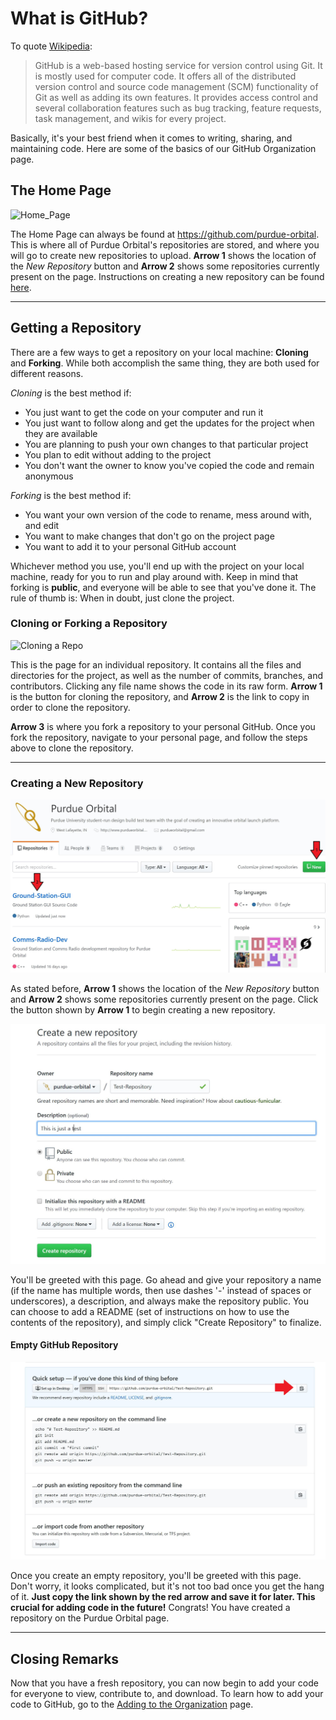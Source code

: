 # What is GitHub?

To quote [Wikipedia](https://en.wikipedia.org/wiki/GitHub):
> GitHub is a web-based hosting service for version control using Git. It is mostly used for computer code. It offers all of the distributed version control and source code management (SCM) functionality of Git as well as adding its own features. It provides access control and several collaboration features such as bug tracking, feature requests, task management, and wikis for every project.
> 

Basically, it's your best friend when it comes to writing, sharing, and maintaining code. Here are some of the basics of our GitHub Organization page.

## The Home Page

![Home_Page](https://github.com/kcsodetz/Git-for-Orbital/blob/master/docs/assets/Home_Page_Labeled.jpg)

The Home Page can always be found at https://github.com/purdue-orbital. This is where all of Purdue Orbital's repositories are stored, and where you will go to create new repositories to upload. **Arrow 1** shows the location of the _New Repository_ button and **Arrow 2** shows some repositories currently present on the page. Instructions on creating a new repository can be found [here](#creating-a-new-repository).

___
## Getting a Repository
There are a few ways to get a repository on your local machine: __Cloning__ and __Forking__. While both accomplish the same thing, they are both used for different reasons.

_Cloning_ is the best method if:
* You just want to get the code on your computer and run it
* You just want to follow along and get the updates for the project when they are available
* You are planning to push your own changes to that particular project
* You plan to edit without adding to the project
* You don't want the owner to know you've copied the code and remain anonymous

_Forking_ is the best method if:
* You want your own version of the code to rename, mess around with, and edit
* You want to make changes that don't go on the project page
* You want to add it to your personal GitHub account

Whichever method you use, you'll end up with the project on your local machine, ready for you to run and play around with. 
Keep in mind that forking is __public__, and everyone will be able to see that you've done it. The rule of thumb is: When in doubt, just clone the project.

### Cloning or Forking a Repository

![Cloning a Repo](https://github.com/kcsodetz/Git-for-Orbital/blob/master/docs/assets/Repository_Clone.jpg)

This is the page for an individual repository. It contains all the files and directories for the project, as well as the number of commits, branches, and contributors. Clicking any file name shows the code in its raw form. __Arrow 1__ is the button for cloning the repository, and __Arrow 2__ is the link to copy in order to clone the repository. 

__Arrow 3__ is where you fork a repository to your personal GitHub. Once you fork the repository, navigate to your personal page, and follow the steps above to clone the repository.
___
### Creating a New Repository

![Home_Page](https://github.com/kcsodetz/Git-for-Orbital/blob/master/image_src/Home_Page_Labeled.jpg)

As stated before, **Arrow 1** shows the location of the _New Repository_ button and **Arrow 2** shows some repositories currently present on the page. Click the button shown by **Arrow 1** to begin creating a new repository.

![New_Repo_Page](https://github.com/purdue-orbital/Git-for-Orbital/blob/master/docs/assets/Create_New_Repo.JPG)

You'll be greeted with this page. Go ahead and give your repository a name (if the name has multiple words, then use dashes '-' instead of spaces or underscores), a description, and always make the repository public. You can choose to add a README (set of instructions on how to use the contents of the repository), and simply click "Create Repository" to finalize.
#### Empty GitHub Repository
![Repo_Remote](https://github.com/purdue-orbital/Git-for-Orbital/blob/master/docs/assets/Repo_Remote.jpg)

Once you create an empty repository, you'll be greeted with this page. Don't worry, it looks complicated, but it's not too bad once you get the hang of it. __Just copy the link shown by the red arrow and save it for later. This crucial for adding code in the future!__ Congrats! You have created a repository on the Purdue Orbital page. 
___
## Closing Remarks
Now that you have a fresh repository, you can now begin to add your code for everyone to view, contribute to, and download. To learn how to add your code to GitHub, go to the [Adding to the Organization](./adding-to-orbital.html) page.
